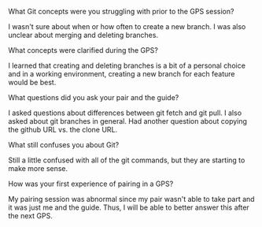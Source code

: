 What Git concepts were you struggling with prior to the GPS session?

I wasn't sure about when or how often to create a new branch. I was also unclear about merging and deleting branches.

What concepts were clarified during the GPS?

I learned that creating and deleting branches is a bit of a personal choice and in a working environment, creating a new branch for each feature would be best.

What questions did you ask your pair and the guide?

I asked questions about differences between git fetch and git pull. I also asked about git branches in general. Had another question about copying the github URL vs. the clone URL.

What still confuses you about Git?

Still a little confused with all of the git commands, but they are starting to make more sense.

How was your first experience of pairing in a GPS?

My pairing session was abnormal since my pair wasn't able to take part and it was just me and the guide. Thus, I will be able to better answer this after the next GPS.
